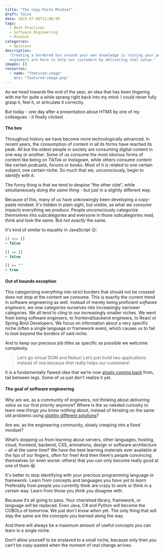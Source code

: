 ```yaml
---
title: "The Copy-Paste Mindset"
draft: false
date: 2025-07-08T12:00:00
tags:
  - Best Practices
  - Software Engineering
  - Mindset
categories:
  - Opinions
description:
  "Creating a bordered box around your own knowledge is ruining your potential. Screw job titles, we
  engineers are here to help our customers by delivering real value."
images: []
resources:
  - name: "featured-image"
    src: "featured-image.png"
---
```


<!--more-->

As we head towards the end of the year, an idea that has been lingering with me for quite a while
sprang right back into my mind. I could never fully grasp it, feel it, or articulate it correctly.

But today - one day after a presentation about HTMX by one of my colleagues - it finally _clicked_.

#### The box

Throughout history we have become more technologically advanced. In recent years, the consumption of
content in all its forms have reached its peak. All but the oldest people in society are consuming
digital content in one way or another. Some of us consume the most obvious forms of content like
being on TikTok or Instagram, while others consume content like certain podcasts, forums or books.
Most of it is related to one certain subject, one certain niche. So much that we, unconsciously,
begin to _identify_ with it.

The funny thing is that we tend to despise “the other side”, while simultaneously _doing the same
thing_ - but just in a slightly different way.

Because of this, many of us have unknowingly been developing a copy-paste mindset. It's hidden in
plain sight, but visible, as what we _consume_ impacts everything we _produce_. People unconsciously
categorize themselves into subcategories and everyone in those subcategories read, think and look
the same. But not _exactly_ the same.

It's kind of similar to equality in JavaScript :wink::

```javascript
[] === []
> false

[] == []
> false

[] == ""
> true
```

#### Out of bounds exception

This categorizing everything into strict borders that should not be crossed does not stop at the
content we consume. This is exactly the current trend in software engineering as well. Instead of
merely being proficient _software engineers_, we now categorize ourselves into increasingly narrower
categories. We all tend to cling to our increasingly smaller niches. We went from being software
engineers, to frontend/backend engineers, to React or Spring Boot Developers. We focus on
information about a very specific niche (often a single language or framework even), which causes us
to fail to look beyond the borders of said niche.

And to keep our precious job titles as specific as possible we welcome complexity.

> Let’s go virtual DOM and Redux! Let’s just build two applications instead of one because _that_
> really helps our customers!

It is a fundamentally flawed idea that we’re now [slowly coming back](https://htmx.org/) from, tail
between legs. Some of us just don't realize it yet.

#### The goal of software engineering

Why are we, as a community of engineers, not thinking about _delivering value_ as our first priority
anymore? Where is the so needed curiosity to learn new things you know _nothing_ about, instead of
iterating on the same old problems using
[slightly different solutions](https://dayssincelastjavascriptframework.com/)?

Are we, as the engineering community, slowly creeping into a fixed mindset?

What’s stopping us from learning about servers, other languages, hosting, cloud, frontend, backend,
CSS, animations, design or software architecture - all at the same time? We have the best learning
materials ever available at the tips of our fingers, often for free! And then there's people
convincing themselves (or even worse: others) that you can only become really good at one of them
:laughing:.

It's better to stop identifying with your precious programming language or framework. Learn from
concepts and languages you _have yet to learn_. Preferably from people you currently think are crazy
to work or think in a certain way. Learn from those you _think_ you disagree with.

Because it’s all going to pass. Your cherished library, framework, or language _will_ be replaced.
Even Java, C# and Python will become the COBOLs of tomorrow. We just don't know _when_ yet. The only
thing that will stay the same are the concepts you learned along the way.

And there will always be a maximum amount of useful concepts you can learn in a single niche.

Don’t allow yourself to be enslaved to a small niche, because only then you can’t be copy-pasted
when the moment of _real_ change arrives.
